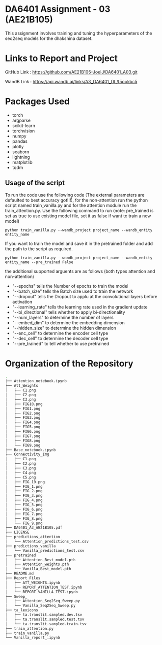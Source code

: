 # DA6401 Assignment - 03 (AE21B105)
  This assignment involves training and tuning the hyperparameters of the seq2seq models for the dhakshina dataset. 

# Links to Report and Project
GitHub Link : https://github.com/AE21B105-JoelJ/DA6401_A03.git

WandB Link : https://api.wandb.ai/links/A3_DA6401_DL/t5ookbc5

# Packages Used
- torch
- argparse
- scikit-learn
- torchvision
- numpy
- pandas
- plotly
- seaborn
- lightning
- matplotlib
- tqdm

## Usage of the script
To run the code use the following code (The external parameters are defaulted to best accuracy got!!!), for the non-attention run the python script named train_vanilla.py and for the attention module run the train_attention.py. Use the following command to run (note: pre_trained is set as true to use existing model file, set it as false if want to train a new model)

```
python train_vanilla.py --wandb_project project_name --wandb_entity entity_name
```

If you want to train the model and save it in the pretrained folder and add the path to the script as required.

```
python train_vanilla.py --wandb_project project_name --wandb_entity entity_name --pre_trained False
```

the additional supported arguents are as follows (both types attention and non-attention)
- "--epochs" tells the Number of epochs to train the model
- "--batch_size" tells  the Batch size used to train the network
- "--dropout" tells the Dropout to applu at the convolutional layers before activation
- "--learning_rate" tells the learning rate used in the gradient update
- "--bi_directional" tells whether to apply bi-directionality
- "--num_layers" to determine the number of layers
- "--embed_dim" to determine the embedding dimension
- "--hidden_size" to determine the hidden dimension
- "--enc_cell" to determine the encoder cell type
- "--dec_cell" to determine the decoder cell type
- "--pre_trained" to tell whether to use pretrained

# Organization of the Repository
```bash
.
├── Attention_notebook.ipynb
├── Att_Weights
│   ├── C1.png
│   ├── C2.png
│   ├── C3.png
│   ├── FIG10.png
│   ├── FIG1.png
│   ├── FIG2.png
│   ├── FIG3.png
│   ├── FIG4.png
│   ├── FIG5.png
│   ├── FIG6.png
│   ├── FIG7.png
│   ├── FIG8.png
│   └── FIG9.png
├── Base_notebook.ipynb
├── Connectivity_Img
│   ├── C1.png
│   ├── C2.png
│   ├── C3.png
│   ├── C4.png
│   ├── C5.png
│   ├── FIG_10.png
│   ├── FIG_1.png
│   ├── FIG_2.png
│   ├── FIG_3.png
│   ├── FIG_4.png
│   ├── FIG_5.png
│   ├── FIG_6.png
│   ├── FIG_7.png
│   ├── FIG_8.png
│   └── FIG_9.png
├── DA6401_A3_AE21B105.pdf
├── LICENSE
├── predictions_attention
│   └── Attention_predictions_test.csv
├── predictions_vanilla
│   └── Vanilla_predictions_test.csv
├── pretrained
│   ├── Attention_Best_model.pth
│   ├── Attention_weights.pth
│   └── Vanilla_Best_model.pth
├── README.md
├── Report_Files
│   ├── ATT_WEIGHTS.ipynb
│   ├── REPORT_ATTENTION_TEST.ipynb
│   └── REPORT_VANILLA_TEST.ipynb
├── Sweep_
│   ├── Attention_Seq2Seq_Sweep.py
│   └── Vanilla_Seq2Seq_Sweep.py
├── ta_lexicons
│   ├── ta.translit.sampled.dev.tsv
│   ├── ta.translit.sampled.test.tsv
│   └── ta.translit.sampled.train.tsv
├── train_attention.py
├── train_vanilla.py
└── Vanilla_report_.ipynb
```
